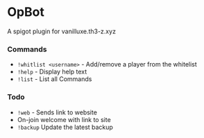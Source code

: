 # OpBot

A spigot plugin for vanilluxe.th3-z.xyz

### Commands

 - `!whitlist <username>` - Add/remove a player from the whitelist
 - `!help` - Display help text
 - `!list` - List all Commands

### Todo

 - `!web` - Sends link to website
 - On-join welcome with link to site
 - `!backup` Update the latest backup